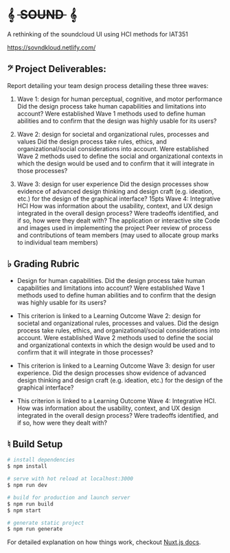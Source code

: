 # 𝄞 ~~&nbsp;SOUND&nbsp;~~ 𝄞

 A rethinking of the soundcloud UI using HCI methods for IAT351
 
https://sovndkloud.netlify.com/ 

## 𝄢 Project Deliverables:
Report detailing your team design process detailing these three waves:

1. Wave 1: design for human perceptual, cognitive, and motor performance Did the design process take human capabilities and limitations into account? Were established Wave 1 methods used to define human abilities and to confirm that the design was highly usable for its users?

2. Wave 2: design for societal and organizational rules, processes and values Did the design process take rules, ethics, and organizational/social considerations into account. Were established Wave 2 methods used to define the social and organizational contexts in which the design would be used and to confirm that it will integrate in those processes?

3. Wave 3: design for user experience Did the design processes show evidence of advanced design thinking and design craft (e.g. ideation, etc.) for the design of the graphical interface? 15pts Wave 4: Integrative HCI How was information about the usability, context, and UX design integrated in the overall design process? Were tradeoffs identified, and if so, how were they dealt with?
The application or interactive site
Code and images used in implementing the project
Peer review of process and contributions of team members (may used to allocate group marks to individual team members)

## ♭ Grading Rubric
- Design for human capabilities. Did the design process take human capabilities and limitations into account? Were established Wave 1 methods used to define human abilities and to confirm that the design was highly usable for its users?

- This criterion is linked to a Learning Outcome Wave 2: design for societal and organizational rules, processes and values. Did the design process take rules, ethics, and organizational/social considerations into account. Were established Wave 2 methods used to define the social and organizational contexts in which the design would be used and to confirm that it will integrate in those processes?

- This criterion is linked to a Learning Outcome Wave 3: design for user experience. Did the design processes show evidence of advanced design thinking and design craft (e.g. ideation, etc.) for the design of the graphical interface?

- This criterion is linked to a Learning Outcome Wave 4: Integrative HCI. How was information about the usability, context, and UX design integrated in the overall design process? Were tradeoffs identified, and if so, how were they dealt with?

## ♮ Build Setup

``` bash
# install dependencies
$ npm install

# serve with hot reload at localhost:3000
$ npm run dev

# build for production and launch server
$ npm run build
$ npm start

# generate static project
$ npm run generate
```

For detailed explanation on how things work, checkout [Nuxt.js docs](https://nuxtjs.org).
